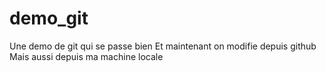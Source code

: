 # demo_git
Une demo de git qui se passe bien
Et maintenant on modifie depuis github
Mais aussi depuis ma machine locale
